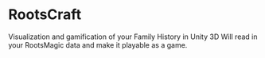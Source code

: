 # RootsCraft
Visualization and gamification of your Family History in Unity 3D
Will read in your RootsMagic data and make it playable as a game.

